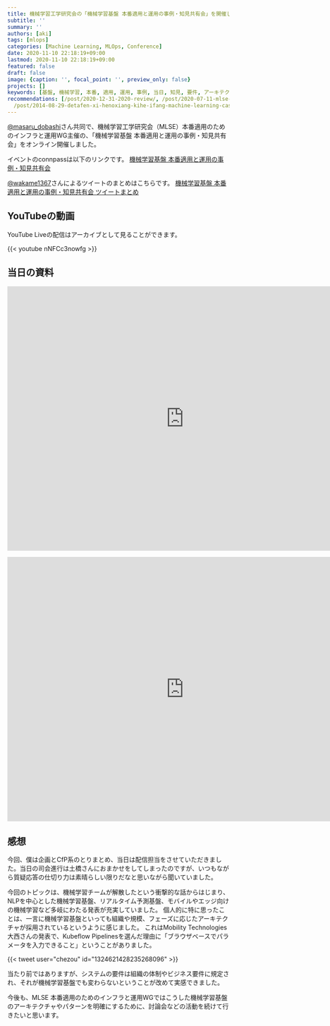 ```yaml
---
title: 機械学習工学研究会の「機械学習基盤 本番適用と運用の事例・知見共有会」を開催しました
subtitle: ''
summary: ''
authors: [aki]
tags: [mlops]
categories: [Machine Learning, MLOps, Conference]
date: 2020-11-10 22:18:19+09:00
lastmod: 2020-11-10 22:18:19+09:00
featured: false
draft: false
image: {caption: '', focal_point: '', preview_only: false}
projects: []
keywords: [基盤, 機械学習, 本番, 適用, 運用, 事例, 当日, 知見, 要件, アーキテクチャ]
recommendations: [/post/2020-12-31-2020-review/, /post/2020-07-11-mlse-summer-workshop/,
  /post/2014-08-29-detafen-xi-henoxiang-kihe-ifang-machine-learning-casual-talks-number-2wokai-cui-simasita-number-mlct/]
---
```



[@masaru_dobashi](https://twitter.com/masaru_dobashi)さん共同で、機械学習工学研究会（MLSE）本番適用のためのインフラと運用WG主催の、「機械学習基盤 本番適用と運用の事例・知見共有会」をオンライン開催しました。

イベントのconnpassは以下のリンクです。
[機械学習基盤 本番適用と運用の事例・知見共有会](https://mlxse.connpass.com/event/187583/)


[@wakame1367](https://twitter.com/wakame1367)さんによるツイートのまとめはこちらです。
[機械学習基盤 本番適用と運用の事例・知見共有会 ツイートまとめ](https://togetter.com/li/1619107)


## YouTubeの動画

YouTube Liveの配信はアーカイブとして見ることができます。

{{< youtube nNFCc3nowfg >}}

## 当日の資料

<p><iframe src="https://docs.google.com/presentation/d/19P_hAZw8W9X1myeV1wuKYVEAHZsOl3-ohcV1E4wug7g/embed?start=false&loop=false&delayms=3000" frameborder="0" width="800" height="600" allowfullscreen="true" mozallowfullscreen="true" webkitallowfullscreen="true"></iframe></p>

<p><iframe src="https://docs.google.com/presentation/d/1Vc-Sf0hMq5RKBDIDAI0aUdS-YWaiie306WykUG7dtJU/embed?start=false&loop=false&delayms=3000" frameborder="0" width="800" height="600" allowfullscreen="true" mozallowfullscreen="true" webkitallowfullscreen="true"></iframe></p>

<script async class="speakerdeck-embed" data-id="af1c9b53d63b4e6baa85652793ec4ca9" data-ratio="1.77777777777778" src="//speakerdeck.com/assets/embed.js"></script>

<script async class="speakerdeck-embed" data-id="230d7fccb9314f039a8ab55aaf58c62c" data-ratio="1.77777777777778" src="//speakerdeck.com/assets/embed.js"></script>

<script async class="speakerdeck-embed" data-id="448751cd3ceb43149100f61912248fc0" data-ratio="1.77777777777778" src="//speakerdeck.com/assets/embed.js"></script>

## 感想

今回、僕は企画とCfP系のとりまとめ、当日は配信担当をさせていただきました。当日の司会進行は土橋さんにおまかせをしてしまったのですが、いつもながら質疑応答の仕切り力は素晴らしい限りだなと思いながら聞いていました。

今回のトピックは、機械学習チームが解散したという衝撃的な話からはじまり、NLPを中心とした機械学習基盤、リアルタイム予測基盤、モバイルやエッジ向けの機械学習など多岐にわたる発表が充実していました。
個人的に特に思ったことは、一言に機械学習基盤といっても組織や規模、フェーズに応じたアーキテクチャが採用されているというように感じました。
これはMobility Technologies大西さんの発表で、Kubeflow Pipelinesを選んだ理由に「ブラウザベースでパラメータを入力できること」ということがありました。

{{< tweet user="chezou" id="1324621428235268096" >}}

当たり前ではありますが、システムの要件は組織の体制やビジネス要件に規定され、それが機械学習基盤でも変わらないということが改めて実感できました。

今後も、MLSE 本番適用のためのインフラと運用WGではこうした機械学習基盤のアーキテクチャやパターンを明確にするために、討論会などの活動を続けて行きたいと思います。
